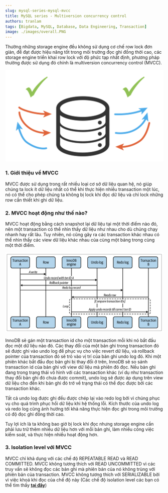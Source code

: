 ```yaml
---
slug: mysql-series-mysql-mvcc
title: MySQL series - Multiversion concurrency control
authors: tranlam
tags: [Bigdata, MySQL, Database, Data Engineering, Transaction]
image: ./images/overall.PNG
---
```


Thường những storage engine đều không sử dụng cơ chế row lock đơn giản, để đạt được hiệu năng tốt trong môi trường đọc ghi đồng thời cao, các storage engine triển khai row lock với độ phức tạp nhất định, phương pháp thường được sử dụng đó chính là multiversion concurrency control (MVCC). 

![MVCC Overall](./images/overall.PNG)

<!--truncate-->

### 1. Giới thiệu về MVCC
MVCC được sử dụng trong rất nhiều loại cơ sở dữ liệu quan hệ, nó giúp chúng ta lock ít dữ liệu nhất có thể khi thực hiện nhiều transaction một lúc, nó có thể cho phép chúng ta không bị lock khi đọc dữ liệu và chỉ lock những row cần thiết khi ghi dữ liệu.

### 2. MVCC hoạt động như thế nào?
MVCC hoạt động bằng cách snapshot lại dữ liệu tại một thời điểm nào đó, nên một transaction có thể nhìn thấy dữ liệu như nhau cho dù chúng chạy nhanh hay rất lâu. Tuy nhiên, nó cũng gây ra các transaction khác nhau có thể nhìn thấy các view dữ liệu khác nhau của cùng một bảng trong cùng một thời điểm.

![MVCC Detail Example](./images/detail.PNG)

InnoDB sẽ gán một transaction id cho một transaction mỗi khi nó bắt đầu đọc một dữ liệu nào đó. Các thay đổi của một bản ghi trong transaction đó sẽ được ghi vào undo log để phục vụ cho việc revert dữ liệu, và rollback pointer của transaction đó sẽ trỏ vào vị trí của bản ghi undo log đó. Khi một phiên khác bắt đầu đọc bản ghi bị thay đổi ở trên, InnoDB sẽ so sánh transaction id của bản ghi với view dữ liệu mà phiên đó đọc. Nếu bản ghi đang trong trạng thái vô hình với các transaction khác (ví dụ như transaction thay đổi bản ghi đó chưa được commit), undo log sẽ được áp dụng trên view dữ liệu cho đến khi bản ghi đó trở về trạng thái có thể đọc được bởi các transaction khác.

Tất cả undo log được ghi đều được chép lại vào redo log bởi vì chúng phục vụ cho quá trình phục hồi dữ liệu khi hệ thống lỗi. Kích thước của undo log và redo log cũng ảnh hướng tới khả năng thực hiện đọc ghi trong môi trường có độ đọc ghi đồng thời cao.

Tuy lợi ích là ta không bao giờ bị lock khi đọc nhưng storage engine cần phải lưu trữ thêm nhiều dữ liệu hơn với mỗi bản ghi, làm nhiều công việc kiểm soát, và thực hiện nhiều hoạt động hơn.

### 3. Isolation level với MVCC
MVCC chỉ khả dụng với các chế độ REPEATABLE READ và READ COMMITTED. MVCC không tương thích với READ UNCOMMITTED vì các truy vấn sẽ không đọc các bản ghi mà phiên bản của nó không trùng với phiên bản của transaction. MVCC không tương thích với SERIALIZABLE bởi vì việc khoá khi đọc của chế độ này (Các chế độ isolation level các bạn có thể tìm thấy **[tại đây](/blog/2022-10-06-mysql-transaction/index.md#3-4-isolation-level-trong-môi-trường-có-nhiều-đọc-ghi-đồng-thời)**)